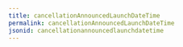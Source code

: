 ```yaml
---
title: cancellationAnnouncedLaunchDateTime
permalink: cancellationAnnouncedLaunchDateTime
jsonid: cancellationannouncedlaunchdatetime
---
```

